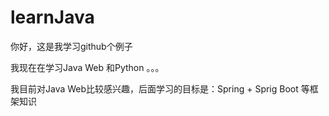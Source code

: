 # learnJava

你好，这是我学习github个例子

我现在在学习Java Web 和Python 。。。


我目前对Java Web比较感兴趣，后面学习的目标是：Spring + Sprig Boot 等框架知识


